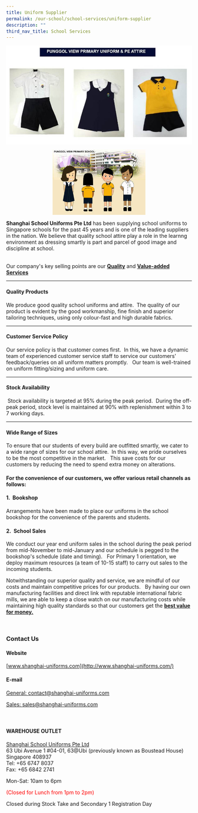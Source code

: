 ```yaml
---
title: Uniform Supplier
permalink: /our-school/school-services/uniform-supplier
description: ""
third_nav_title: School Services
---
```

![PGVPS Uniform & PE attire](/images/PGVPS%20Uniform%20&%20PE%20attire.jpg)

<style>
img {
  display: block;
  margin-left: auto;
  margin-right: auto;
}
</style>
</head>
<body>

<img src="/images/school%20uniform.jpg" alt="School Uniform" style="width:50%;">
	
</body>

**Shanghai School Uniforms Pte Ltd** has been supplying school uniforms to Singapore schools for the past 45 years and is one of the leading suppliers in the nation. We believe that quality school attire play a role in the learnng environment as dressing smartly is part and parcel of good image and discipline at school.   
   
<p>Our company's key selling points are our <strong><u>Quality</u></strong> and <strong><u>Value-added Services</u></strong> </p>
  

* * *

  

#### Quality Products

We produce good quality school uniforms and attire.  The quality of our product is evident by the good workmanship, fine finish and superior tailoring techniques, using only colour-fast and high durable fabrics.   

* * *

  

#### Customer Service Policy

Our service policy is that customer comes first.  In this, we have a dynamic team of experienced customer service staff to service our customers' feedback/queries on all uniform matters promptly.   Our team is well-trained on uniform fitting/sizing and uniform care.  
  

* * *

  

#### Stock Availability

 Stock availability is targeted at 95% during the peak period.  During the off-peak period, stock level is maintained at 90% with replenishment within 3 to 7 working days.  
  

* * *

  

#### Wide Range of Sizes

To ensure that our students of every build are outfitted smartly, we cater to a wide range of sizes for our school attire.  In this way, we pride ourselves to be the most competitive in the market.   This save costs for our customers by reducing the need to spend extra money on alterations.  
  
#### For the convenience of our customers, we offer various retail channels as follows:


  

#### 1.  Bookshop

Arrangements have been made to place our uniforms in the school bookshop for the convenience of the parents and students.  
  

#### 2.  School Sales

We conduct our year end uniform sales in the school during the peak period from mid-November to mid-January and our schedule is pegged to the bookshop's schedule (date and timing).   For Primary 1 orientation, we deploy maximum resources (a team of 10-15 staff) to carry out sales to the incoming students.   
  
<p>Notwithstanding our superior quality and service, we are mindful of our costs and maintain competitive prices for our products.   By having our own manufacturing facilities and direct link with reputable international fabric mills, we are able to keep a close watch on our manufacturing costs while maintaining high quality standards so that our customers get the <u><strong>best value for money.</u></strong></p>   

### Contact Us


#### **Website**

[www.shanghai-uniforms.com](http://www.shanghai-uniforms.com/)

  

#### **E-mail**

[General: contact@shanghai-uniforms.com](mailto:sales@shanghai-uniforms.com)

[Sales: sales@shanghai-uniforms.com](mailto:sales@shanghai-uniforms.com)

<table xmlns="http://www.w3.org/1999/xhtml" cellspacing="0" cellpadding="0" dir="ltr" border="1" style="margin: 0px; outline: 0px; padding: 0px; table-layout: fixed; font-size: 10pt; font-family: arial, sans, sans-serif; width: 0px; border-collapse: collapse; border: none;"><tbody style="margin: 0px; outline: 0px; padding: 0px;"><tr style="margin: 0px; outline: 0px; padding: 0px; height: 21px;"><td style="margin: 0px; outline: 0px; padding: 2px 3px; overflow: hidden; vertical-align: bottom;"></td></tr></tbody></table>

#### **WAREHOUSE OUTLET**

[Shanghai School Uniforms Pte Ltd](https://www.google.com/maps/place/Shanghai+School+Uniforms+Pte+Ltd/@1.3246128,103.8939474,15z/data=!4m5!3m4!1s0x0:0xc8733caf8135e13f!8m2!3d1.3246128!4d103.8939474)  
63 Ubi Avenue 1
#04-01, 63@Ubi (previously known as Boustead House)  
Singapore 408937  
Tel: +65 6747 8037  
Fax: +65 6842 2741  

<p>Mon-Sat: 10am to 6pm </p> <p style="color:red;">(Closed for Lunch from 1pm to 2pm)</p>

Closed during Stock Take and Secondary 1 Registration Day